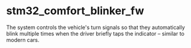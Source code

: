 # stm32_comfort_blinker_fw
The system controls the vehicle's turn signals so that they automatically blink multiple times when the driver briefly taps the indicator – similar to modern cars.
